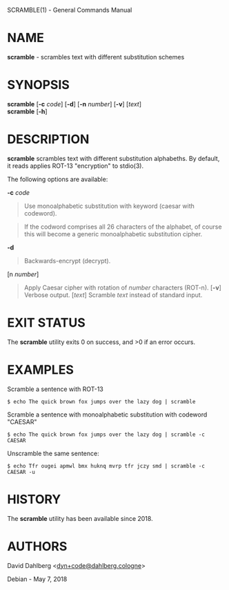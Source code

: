 SCRAMBLE(1) - General Commands Manual

# NAME

**scramble** - scrambles text with different substitution schemes

# SYNOPSIS

**scramble**
\[**-c**&nbsp;*code*]
\[**-d**]
\[**-n**&nbsp;*number*]
\[**-v**]
\[*text*]  
**scramble**
\[**-h**]

# DESCRIPTION

**scramble**
scrambles text with different substitution alphabeths.
By default, it reads applies ROT-13 "encryption" to
stdio(3).

The following options are available:

**-c** *code*

> Use monoalphabetic substitution with keyword (caesar with codeword).

> If the codword comprises all 26 characters of the alphabet, of course this
> will become a generic monoalphabetic substitution cipher.

**-d**

> Backwards-encrypt (decrypt).

\[n *number*]

> Apply Caesar cipher with rotation of
> *number*
> characters (ROT-n).
> \[**-v**]
> Verbose output.
> \[*text*]
> Scramble
> *text*
> instead of standard input.

# EXIT STATUS

The **scramble** utility exits&#160;0 on success, and&#160;&gt;0 if an error occurs.

# EXAMPLES

Scramble a sentence with ROT-13

	$ echo The quick brown fox jumps over the lazy dog | scramble

Scramble a sentence with monoalphabetic substitution with codeword "CAESAR"

	$ echo The quick brown fox jumps over the lazy dog | scramble -c CAESAR

Unscramble the same sentence:

	$ echo Tfr ougei apmwl bmx huknq mvrp tfr jczy smd | scramble -c CAESAR -u

# HISTORY

The
**scramble**
utility has been available since 2018.

# AUTHORS

David Dahlberg &lt;[dyn+code@dahlberg.cologne](mailto:dyn+code@dahlberg.cologne)&gt;

Debian - May 7, 2018
